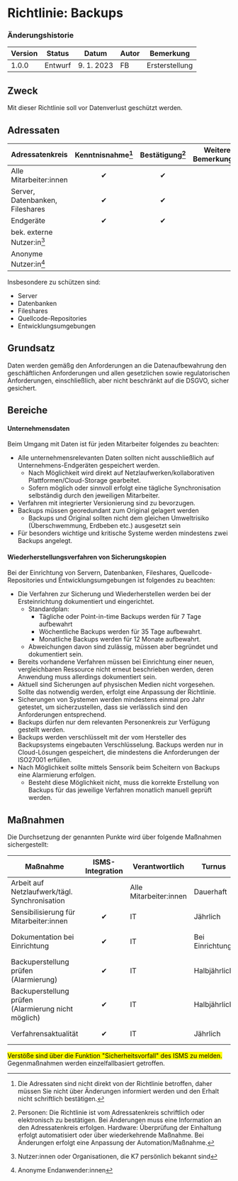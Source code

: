# Richtlinie: Backups

### Änderungshistorie

| Version | Status  | Datum      | Autor | Bemerkung      |
| ------- | ------- | ---------- | ----- | -------------- |
| 1.0.0   | Entwurf | 9. 1. 2023 | FB    | Ersterstellung |

## Zweck

Mit dieser Richtlinie soll vor Datenverlust geschützt werden.

## Adressaten

| Adressatenkreis                 | Kenntnisnahme[^3] | Bestätigung[^4] | Weitere Bemerkungen |
| ------------------------------- | :---------------: | :-------------: | ------------------- |
| Alle Mitarbeiter:innen          |         ✔         |        ✔        |                     |
| Server, Datenbanken, Fileshares |         ✔         |        ✔        |                     |
| Endgeräte                       |         ✔         |        ✔        |                     |
| bek. externe Nutzer:in[^1]      |                   |                 |                     |
| Anonyme Nutzer:in[^2]           |                   |                 |                     |

[^1]: Nutzer:innen oder Organisationen, die K7 persönlich bekannt sind
[^2]: Anonyme Endanwender:innen
[^3]: Die Adressaten sind nicht direkt von der Richtlinie betroffen, daher müssen Sie nicht über Änderungen informiert werden und den Erhalt nicht schriftlich bestätigen.
[^4]: Personen: Die Richtlinie ist vom Adressatenkreis schriftlich oder elektronisch zu bestätigen. Bei Änderungen muss eine Information an den Adressatenkreis erfolgen. Hardware: Überprüfung der Einhaltung erfolgt automatisiert oder über wiederkehrende Maßnahme. Bei Änderungen erfolgt eine Anpassung der Automation/Maßnahme.

Insbesondere zu schützen sind:

- Server
- Datenbanken
- Fileshares
- Quellcode-Repositories
- Entwicklungsumgebungen

## Grundsatz

Daten werden gemäßg den Anforderungen an die Datenaufbewahrung den geschäftlichen Anforderungen und allen gesetzlichen sowie regulatorischen Anforderungen, einschließlich, aber nicht beschränkt auf die DSGVO, sicher gesichert.

## Bereiche

#### Unternehmensdaten

Beim Umgang mit Daten ist für jeden Mitarbeiter folgendes zu beachten:

- Alle unternehmensrelevanten Daten sollten nicht ausschließlich auf Unternehmens-Endgeräten gespeichert werden.
  - Nach Möglichkeit wird direkt auf Netzlaufwerken/kollaborativen Plattformen/Cloud-Storage gearbeitet.
  - Sofern möglich oder sinnvoll erfolgt eine tägliche Synchronisation selbständig durch den jeweiligen Mitarbeiter.
- Verfahren mit integrierter Versionierung sind zu bevorzugen.
- Backups müssen georedundant zum Original gelagert werden
  - Backups und Original sollten nicht dem gleichen Umweltrisiko (Überschwemmung, Erdbeben etc.) ausgesetzt sein
- Für besonders wichtige und kritische Systeme werden mindestens zwei Backups angelegt.

#### Wiederherstellungsverfahren von Sicherungskopien

Bei der Einrichtung von Servern, Datenbanken, Fileshares, Quellcode-Repositories und Entwicklungsumgebungen ist folgendes zu beachten:

- Die Verfahren zur Sicherung und Wiederherstellen werden bei der Ersteinrichtung dokumentiert und eingerichtet.
  - Standardplan:
    - Tägliche oder Point-in-time Backups werden für 7 Tage aufbewahrt
    - Wöchentliche Backups werden für 35 Tage aufbewahrt.
    - Monatliche Backups werden für 12 Monate aufbewahrt.
  - Abweichungen davon sind zulässig, müssen aber begründet und dokumentiert sein. <!-- Abweichungen nach unten dokumentieren über Ticketsystem, Abweichungen nach oben automatisch okay -->
- Bereits vorhandene Verfahren müssen bei Einrichtung einer neuen, vergleichbaren Ressource nicht erneut beschrieben werden, deren Anwendung muss allerdings dokumentiert sein.
- Aktuell sind Sicherungen auf physischen Medien nicht vorgesehen. Sollte das notwendig werden, erfolgt eine Anpassung der Richtlinie.
- Sicherungen von Systemen werden mindestens einmal pro Jahr getestet, um sicherzustellen, dass sie verlässlich sind den Anforderungen entsprechend.
- Backups dürfen nur dem relevanten Personenkreis zur Verfügung gestellt werden. <!-- Backups nur für Admin, Bereitstellung nach Ticket -->
- Backups werden verschlüsselt mit der vom Hersteller des Backupsystems eingebauten Verschlüsselung. Backups werden nur in Cloud-Lösungen gespeichert, die mindestens die Anforderungen der ISO27001 erfüllen.
- Nach Möglichkeit sollte mittels Sensorik beim Scheitern von Backups eine Alarmierung erfolgen.
  - Besteht diese Möglichkeit nicht, muss die korrekte Erstellung von Backups für das jeweilige Verfahren monatlich manuell geprüft werden.

## Maßnahmen

Die Durchsetzung der genannten Punkte wird über folgende Maßnahmen sichergestellt:

| Maßnahme                                            | ISMS-Integration | Verantwortlich         | Turnus          | Beschreibung                                                             |
| --------------------------------------------------- | :--------------: | ---------------------- | --------------- | ------------------------------------------------------------------------ |
| Arbeit auf Netzlaufwerk/tägl. Synchronisation       |                  | Alle Mitarbeiter:innen | Dauerhaft       |                                                                          |
| Sensibilisierung für Mitarbeiter:innen              |        ✔         | IT                     | Jährlich        | Infoblatt oder Schulung für alle Mitarbeiter:innen                       |
| Dokumentation bei Einrichtung                       |        ✔         | IT                     | Bei Einrichtung | Anleitung zur Sicherung und Wiederherstellung erstellen                  |
| Backuperstellung prüfen (Alarmierung)               |        ✔         | IT                     | Halbjährlich    | Alarmierungseinstellungen testen bzw. überprüfen wenn Test nicht möglich |
| Backuperstellung prüfen (Alarmierung nicht möglich) |        ✔         | IT                     | Halbjährlich    | Sicherstellen, dass für alle relevanten Daten Backups erstellt werden    |
| Verfahrensaktualität                                |        ✔         | IT                     | Jährlich        | Mithilfe von Anleitung alle Verfahren überprüfen                         |

<!-- TODO: prüfen für Azure Backup Vault-->

<mark>Verstöße sind über die Funktion "Sicherheitsvorfall" des ISMS zu melden.</mark> Gegenmaßnahmen werden einzelfallbasiert getroffen.
